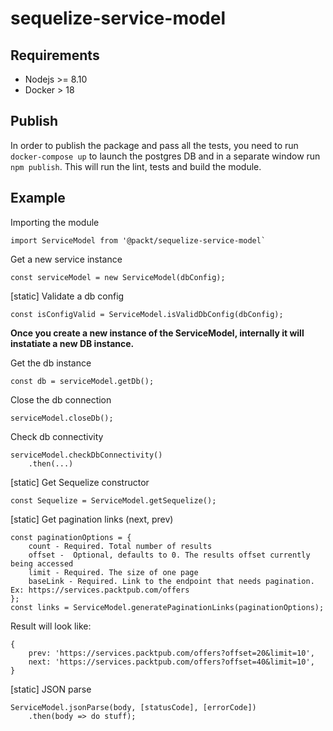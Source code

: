 # sequelize-service-model

## Requirements

* Nodejs >= 8.10
* Docker > 18

## Publish

In order to publish the package and pass all the tests, you need to run `docker-compose up` to launch the postgres DB and in a separate window run `npm publish`. This will run the lint, tests and build the module.

## Example

Importing the module
```
import ServiceModel from '@packt/sequelize-service-model`
```

Get a new service instance
```
const serviceModel = new ServiceModel(dbConfig);
```

[static] Validate a db config
```
const isConfigValid = ServiceModel.isValidDbConfig(dbConfig);
```


**Once you create a new instance of the ServiceModel, internally it will instatiate a new DB instance.**

Get the db instance
```
const db = serviceModel.getDb();
```

Close the db connection
```
serviceModel.closeDb();
```

Check db connectivity
```
serviceModel.checkDbConnectivity()
    .then(...)
```

[static] Get Sequelize constructor
```
const Sequelize = ServiceModel.getSequelize();
```

[static] Get pagination links (next, prev)
```
const paginationOptions = {
    count - Required. Total number of results
    offset -  Optional, defaults to 0. The results offset currently being accessed
    limit - Required. The size of one page
    baseLink - Required. Link to the endpoint that needs pagination. Ex: https://services.packtpub.com/offers
};
const links = ServiceModel.generatePaginationLinks(paginationOptions);
```

Result will look like:
```
{
    prev: 'https://services.packtpub.com/offers?offset=20&limit=10',
    next: 'https://services.packtpub.com/offers?offset=40&limit=10',
}
```

[static] JSON parse
```
ServiceModel.jsonParse(body, [statusCode], [errorCode])
    .then(body => do stuff);
```